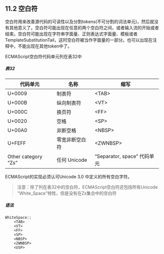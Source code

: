 ## 11.2 空白符

空白符用来改善源代码的可读性以及分割tokens(不可分割的词法单元)，然后就没有其他意义了。空白符可能出现在任意的两个空白符之间，或者输入流的开始或者结束。空白符可能出现在字符串字面量、正则表达式字面量、模板或者TemplateSubstitutionTail，这时空白符被当作字面量的一部分。也可以出现在注释中，不能出现在其他token中了。

ECMAScript空白符代码单元列在表32中
##### 表32
| 代码单元 | 名称 | 缩写 |
| --- | --- | --- |
| U+0009 | 制表符 | \<TAB> |
| U+000B | 纵向制表符 | \<VT> |
| U+000C | 换页符 | \<FF> |
| U+0020 | 空格 | \<SP> |
| U+00A0 | 非断空格 | \<NBSP> |
| U+FEFF | 零宽非断空白符| \<ZWNBSP> |
| Other category “Zs” | 任何 Unicode | “Separator, space” 代码单元 | <USP> |

ECMAScript的实现必须认可Unicode 3.0 中定义的所有空白字符。

> 注意：除了列在表32中的空白符，ECMAScript空白符还包括所有Unicode "White_Space"特性，但是没有在Zs集合中的空白符

##### 语法
```
WhiteSpace::  
    <TAB>  
    <VT>  
    <FF>  
    <SP>  
    <NBSP>  
    <ZWNBSP>  
    <USP>  
```